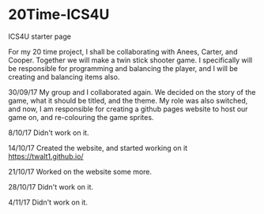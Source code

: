 # 20Time-ICS4U
ICS4U starter page

For my 20 time project, I shall be collaborating with Anees, Carter, and Cooper. Together we will make a twin stick shooter game. I specifically will be responsible for programming and balancing the player, and I will be creating and balancing items also.

30/09/17
My group and I collaborated again. We decided on the story of the game, what it should be titled, and the theme. My role was also switched, and now, I am responsible for creating a github pages website to host our game on, and re-colouring the game sprites.

8/10/17
Didn't work on it.

14/10/17
Created the website, and started working on it
https://twalt1.github.io/

21/10/17
Worked on the website some more.

28/10/17
Didn't work on it.

4/11/17
Didn't work on it.
